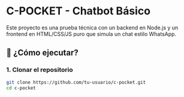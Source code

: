 # C-POCKET - Chatbot Básico

Este proyecto es una prueba técnica con un backend en Node.js y un frontend en HTML/CSS/JS puro que simula un chat estilo WhatsApp.

## 🚀 ¿Cómo ejecutar?

### 1. Clonar el repositorio

```bash
git clone https://github.com/tu-usuario/c-pocket.git
cd c-pocket